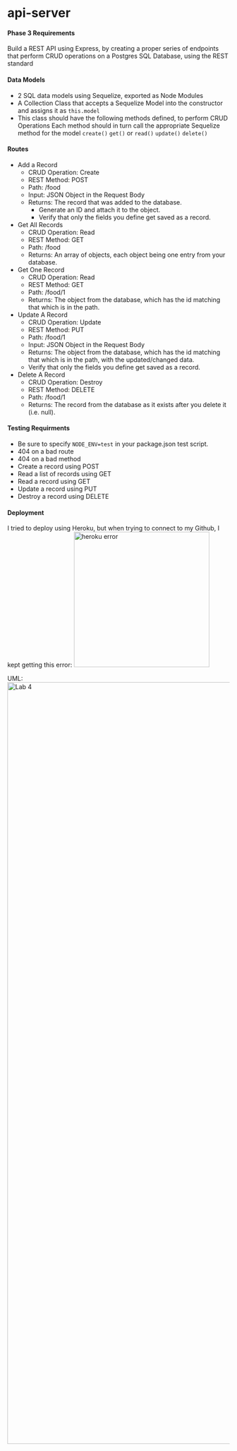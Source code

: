 # api-server

#### Phase 3 Requirements
Build a REST API using Express, by creating a proper series of endpoints that perform CRUD operations on a Postgres SQL Database, using the REST standard

#### Data Models
- 2 SQL data models using Sequelize, exported as Node Modules
- A Collection Class that accepts a Sequelize Model into the constructor and assigns it as `this.model`
- This class should have the following methods defined, to perform CRUD Operations
Each method should in turn call the appropriate Sequelize method for the model
`create()`
`get()` or `read()`
`update()`
`delete()`

#### Routes
- Add a Record
  - CRUD Operation: Create
  - REST Method: POST
  - Path: /food
  - Input: JSON Object in the Request Body
  - Returns: The record that was added to the database.
    - Generate an ID and attach it to the object.
    - Verify that only the fields you define get saved as a record.
- Get All Records
  - CRUD Operation: Read
  - REST Method: GET
  - Path: /food
  - Returns: An array of objects, each object being one entry from your database.
- Get One Record
  - CRUD Operation: Read
  - REST Method: GET
  - Path: /food/1
  - Returns: The object from the database, which has the id matching that which is in the path.
- Update A Record
  - CRUD Operation: Update
  - REST Method: PUT
  - Path: /food/1
  - Input: JSON Object in the Request Body
  - Returns: The object from the database, which has the id matching that which is in the path, with the updated/changed data.
  - Verify that only the fields you define get saved as a record.
- Delete A Record
  - CRUD Operation: Destroy
  - REST Method: DELETE
  - Path: /food/1
  - Returns: The record from the database as it exists after you delete it (i.e. null).

#### Testing Requirments
- Be sure to specify `NODE_ENV=test` in your package.json test script.
- 404 on a bad route
- 404 on a bad method
- Create a record using POST
- Read a list of records using GET
- Read a record using GET
- Update a record using PUT
- Destroy a record using DELETE

#### Deployment

I tried to deploy using Heroku, but when trying to connect to my Github, I kept getting this error:
<img width="307" alt="heroku error" src="https://user-images.githubusercontent.com/91757275/163764894-590a0cb7-8bc9-4911-a98c-8b58582da59e.png">

UML:
<img width="1728" alt="Lab 4" src="https://user-images.githubusercontent.com/91757275/163695856-11459431-3e09-4001-b365-02d2cc086eb3.png">
